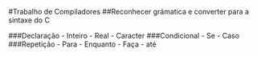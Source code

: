 #Trabalho de Compiladores
##Reconhecer grámatica e converter para a sintaxe do C

###Declaração
	- Inteiro
	- Real
	- Caracter
###Condicional
	- Se
	- Caso
###Repetição
	- Para
	- Enquanto
	- Faça - até

	

